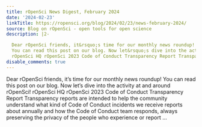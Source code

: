 ```yaml
---
title: rOpenSci News Digest, February 2024
date: '2024-02-23'
linkTitle: https://ropensci.org/blog/2024/02/23/news-february-2024/
source: Blog on rOpenSci - open tools for open science
description: |2-

  Dear rOpenSci friends, it&rsquo;s time for our monthly news roundup!
  You can read this post on our blog. Now let&rsquo;s dive into the activity at and around rOpenSci!
  rOpenSci HQ rOpenSci 2023 Code of Conduct Transparency Report Transparency reports are intended to help the community understand what kind of Code of Conduct incidents we receive reports about annually and how the Code of Conduct team responds, always preserving the privacy of the people who experience or report ...
disable_comments: true
---
```


Dear rOpenSci friends, it&rsquo;s time for our monthly news roundup!
You can read this post on our blog. Now let&rsquo;s dive into the activity at and around rOpenSci!
rOpenSci HQ rOpenSci 2023 Code of Conduct Transparency Report Transparency reports are intended to help the community understand what kind of Code of Conduct incidents we receive reports about annually and how the Code of Conduct team responds, always preserving the privacy of the people who experience or report ...
